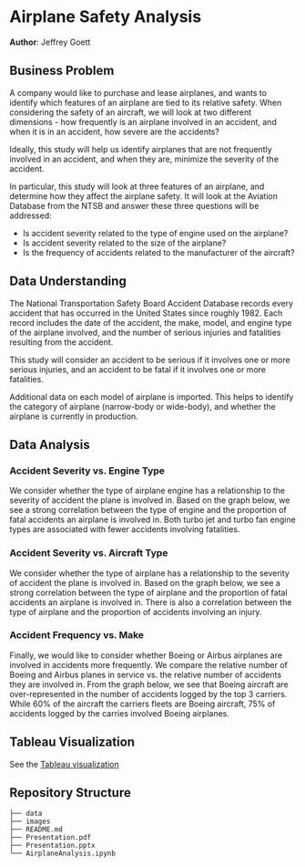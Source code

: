 # Airplane Safety Analysis 

**Author**: Jeffrey Goett

## Business Problem 
A company would like to purchase and lease airplanes, and wants to identify which features of an airplane are tied to its relative safety. When considering the safety of an aircraft, we will look at two different dimensions - how frequently is an airplane involved in an accident, and when it is in an accident, how  severe are the accidents?  

Ideally, this study will help us identify airplanes that are not frequently involved in an accident, and when they are, minimize the severity of the accident.  

In particular, this study will look at three features of an airplane, and determine how they affect the airplane safety.  It will look at the Aviation Database from the NTSB and answer these three questions will be addressed:
- Is accident severity related to the type of engine used on the airplane?
- Is accident severity related to the size of the airplane?
- Is the frequency of accidents related to the manufacturer of the aircraft?

## Data Understanding

The National Transportation Safety Board Accident Database records every accident that has occurred in the United States since roughly 1982.  Each record includes the date of the accident, the make, model, and engine type of the airplane involved, and the number of serious injuries and fatalities resulting from the accident.  

This study will consider an accident to be serious if it involves one or more serious injuries, and an accident to be fatal if it involves one or more fatalities.

Additional data on each model of airplane is imported.  This helps to identify the category of airplane (narrow-body or wide-body), and whether the airplane is currently in production.

## Data Analysis
### Accident Severity vs. Engine Type
We consider whether the type of airplane engine has a relationship to the severity of accident the plane is involved in.  Based on the graph below, we see a strong correlation between the type of engine and the proportion of fatal accidents an airplane is involved in.  Both turbo jet and turbo fan engine types are associated with fewer accidents involving fatalities.

### Accident Severity vs. Aircraft Type
We consider whether the type of airplane has a relationship to the severity of accident the plane is involved in.  Based on the graph below, we see a strong correlation between the type of airplane and the proportion of fatal accidents an airplane is involved in.  There is also a correlation between the type of airplane and the proportion of accidents involving an injury.

### Accident Frequency vs. Make
Finally, we would like to consider whether Boeing or Airbus airplanes are involved in accidents more frequently.  We compare the relative number of Boeing and Airbus planes in service vs. the relative number of accidents they are involved in.
From the graph below, we see that Boeing aircraft are over-represented in the number of accidents logged by the top 3 carriers.  While 60% of the aircraft the carriers fleets are Boeing aircraft, 75% of accidents logged by the carries involved Boeing airplanes.

## Tableau Visualization

See the [Tableau visualization ](https://public.tableau.com/app/profile/jeffrey.goett/viz/TableauAirplaneRecommendations/AccidentDashboard)

## Repository Structure

```
├── data
├── images
├── README.md
├── Presentation.pdf
├── Presentation.pptx
└── AirplaneAnalysis.ipynb
```

